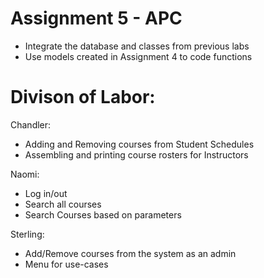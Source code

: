 # Assignment 5 - APC

- Integrate the database and classes from previous labs
- Use models created in Assignment 4 to code functions

# Divison of Labor:

Chandler:
- Adding and Removing courses from Student Schedules
- Assembling and printing course rosters for Instructors

Naomi:
- Log in/out
- Search all courses
- Search Courses based on parameters

Sterling:
- Add/Remove courses from the system as an admin
- Menu for use-cases